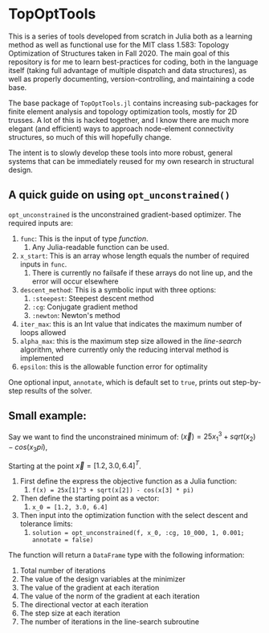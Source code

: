 # TopOptTools
This is a series of tools developed from scratch in Julia both as a learning method as well as functional use for the MIT class 1.583: Topology Optimization of Structures taken in Fall 2020. The main goal of this repository is for me to learn best-practices for coding, both in the language itself (taking full advantage of multiple dispatch and data structures), as well as properly documenting, version-controlling, and maintaining a code base.

The base package of `TopOptTools.jl` contains increasing sub-packages for finite element analysis and topology optimization tools, mostly for 2D trusses. A lot of this is hacked together, and I know there are much more elegant (and efficient) ways to approach node-element connectivity structures, so much of this will hopefully change.

The intent is to slowly develop these tools into more robust, general systems that can be immediately reused for my own research in structural design.

## A quick guide on using `opt_unconstrained()`
`opt_unconstrained` is the unconstrained gradient-based optimizer. The required inputs are:

1. `func`: This is the input of type *function*. 
   1. Any Julia-readable function can be used.
2. `x_start`: This is an array whose length equals the number of required inputs in `func`.
   1. There is currently no failsafe if these arrays do not line up, and the error will occur elsewhere
3. `descent_method`: This is a symbolic input with three options:
   1. `:steepest`: Steepest descent method
   2. `:cg`: Conjugate gradient method
   3. `:newton`: Newton's method
4. `iter_max`: this is an Int value that indicates the maximum number of loops allowed
5. `alpha_max`: this is the maximum step size allowed in the *line-search* algorithm, where currently only the reducing interval method is implemented
6. `epsilon`: this is the allowable function error for optimality

One optional input, `annotate`, which is default set to `true`, prints out step-by-step results of the solver. 

## Small example:
Say we want to find the unconstrained minimum of: $(\vec{x}) = 25x_1^3 + sqrt(x_2) - cos(x_3pi)$,

Starting at the point $\vec{x} = [1.2, 3.0, 6.4]^T$.

1. First define the express the objective function as a Julia function:
   1. `f(x) = 25x[1]^3 + sqrt(x[2]) - cos(x[3] * pi)`
2. Then define the starting point as a vector:
   1. `x_0 = [1.2, 3.0, 6.4]`
3. Then input into the optimization function with the select descent and tolerance limits:
   1. `solution = opt_unconstrained(f, x_0, :cg, 10_000, 1, 0.001; annotate = false)`

The function will return a `DataFrame` type with the following information:
1. Total number of iterations
2. The value of the design variables at the minimizer
3. The value of the gradient at each iteration
4. The value of the norm of the gradient at each iteration
5. The directional vector at each iteration
6. The step size at each iteration
7. The number of iterations in the line-search subroutine